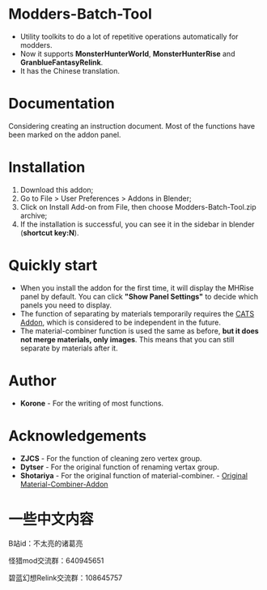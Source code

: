 # Modders-Batch-Tool
* Utility toolkits to do a lot of repetitive operations automatically for modders.
* Now it supports **MonsterHunterWorld**, **MonsterHunterRise** and **GranblueFantasyRelink**.
* It has the Chinese translation.
  
# Documentation
Considering creating an instruction document. Most of the functions have been marked on the addon panel.

# Installation
1. Download this addon;
2. Go to File > User Preferences > Addons in Blender;
3. Click on Install Add-on from File, then choose Modders-Batch-Tool.zip archive;
4. If the installation is successful, you can see it in the sidebar in blender (**shortcut key:N**).

# Quickly start 
* When you install the addon for the first time, it will display the MHRise panel by default. You can click **"Show Panel Settings"** to decide which panels you need to display.
* The function of separating by materials temporarily requires the [CATS Addon](https://github.com/absolute-quantum/cats-blender-plugin), which is considered to be independent in the future.
* The material-combiner function is used the same as before, **but it does not merge materials, only images**. This means that you can still separate by materials after it.

# Author
* **Korone** - For the writing of most functions.

# Acknowledgements
* **ZJCS** - For the function of cleaning zero vertex group.
* **Dytser** - For the original function of renaming vertax group.
* **Shotariya** - For the original function of material-combiner. - [Original Material-Combiner-Addon](https://github.com/Grim-es/material-combiner-addon/)

# 一些中文内容
B站id：不太亮的诸葛亮

怪猎mod交流群：640945651

碧蓝幻想Relink交流群：108645757

